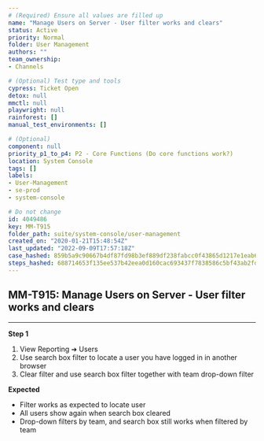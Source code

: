 ```yaml
---
# (Required) Ensure all values are filled up
name: "Manage Users on Server - User filter works and clears"
status: Active
priority: Normal
folder: User Management
authors: ""
team_ownership: 
- Channels

# (Optional) Test type and tools
cypress: Ticket Open
detox: null
mmctl: null
playwright: null
rainforest: []
manual_test_environments: []

# (Optional)
component: null
priority_p1_to_p4: P2 - Core Functions (Do core functions work?)
location: System Console
tags: []
labels: 
- User-Management
- se-prod
- system-console

# Do not change
id: 4049486
key: MM-T915
folder_path: suite/system-console/user-management
created_on: "2020-01-21T15:48:54Z"
last_updated: "2022-09-09T17:57:18Z"
case_hashed: 859b5a9c90667b4df87fd98b3ef889df238fabcc0f43865d1217e1eab60ac872d6cff4883cf881f415f663717cf45782
steps_hashed: 688714653f135ee537b42eea0d160cac693437f7838586c5bf43ab2fd5f3e7180c2e1256729f65b9463d8733bc3a2513
---
```


## MM-T915: Manage Users on Server - User filter works and clears

---

**Step 1**

1. View Reporting ➜ Users
2. Use search box filter to locate a user you have logged in in another browser
3. Clear filter and use search box filter together with team drop-down filter

**Expected**

- Filter works as expected to locate user
- All users show again when search box cleared
- Drop-down filters by team, and search box still works when filtered by team
